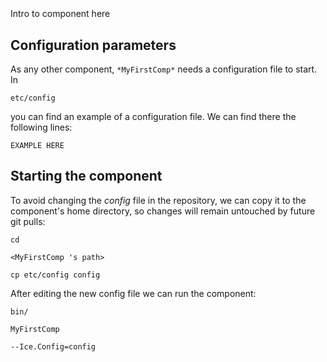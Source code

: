 ```
```
#
``` MyFirstComp
```
Intro to component here


## Configuration parameters
As any other component,
``` *MyFirstComp* ```
needs a configuration file to start. In

    etc/config

you can find an example of a configuration file. We can find there the following lines:

    EXAMPLE HERE


## Starting the component
To avoid changing the *config* file in the repository, we can copy it to the component's home directory, so changes will remain untouched by future git pulls:

    cd

``` <MyFirstComp 's path> ```

    cp etc/config config

After editing the new config file we can run the component:

    bin/

```MyFirstComp ```

    --Ice.Config=config
